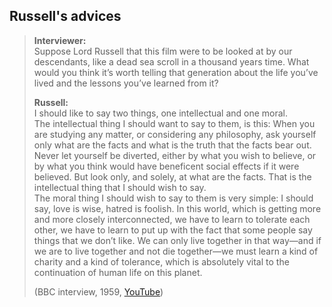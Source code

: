 ## Russell's advices

> **Interviewer:**  
> Suppose Lord Russell that this film were to be looked at by our descendants, like a dead sea scroll in a thousand years time. What would you think it’s worth telling that generation about the life you’ve lived and the lessons you’ve learned from it?  
>
> **Russell:**  
> I should like to say two things, one intellectual and one moral.  
> The intellectual thing I should want to say to them, is this: When you are studying any matter, or considering any philosophy, ask yourself only what are the facts and what is the truth that the facts bear out. Never let yourself be diverted, either by what you wish to believe, or by what you think would have beneficent social effects if it were believed. But look only, and solely, at what are the facts. That is the intellectual thing that I should wish to say.  
> The moral thing I should wish to say to them is very simple: I should say, love is wise, hatred is foolish. In this world, which is getting more and more closely interconnected, we have to learn to tolerate each other, we have to learn to put up with the fact that some people say things that we don’t like. We can only live together in that way—and if we are to live together and not die together—we must learn a kind of charity and a kind of tolerance, which is absolutely vital to the continuation of human life on this planet.
>
> (BBC interview, 1959, [YouTube](https://www.youtube.com/watch?v=ihaB8AFOhZo))

